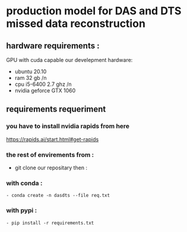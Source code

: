  # production model for DAS and DTS missed data reconstruction 
 ## hardware requirements : 
 GPU with cuda capable 
 our develepment hardware:
 - ubuntu 20.10
 - ram 32 gb /n
 - cpu i5-6400 2.7 ghz /n
 - nvidia geforce GTX 1060 
 ##  requirements requeriment  
 ### you have to install nvidia rapids from here 
 https://rapids.ai/start.html#get-rapids
 ### the rest of envirements from :
 - git clone our repositary then : 
 ###  with conda : 
    - conda create -n dasdts --file req.txt 
 ### with pypi :  
    - pip install -r requirements.txt 

 
